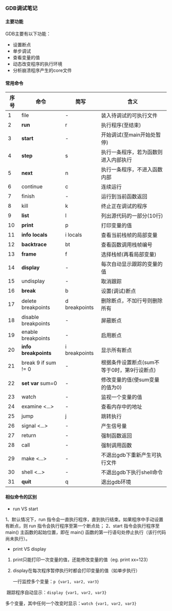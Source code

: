 

### GDB调试笔记

#### 主要功能

GDB主要有以下功能：

- 设置断点
- 单步调试
- 查看变量的值
- 动态改变程序的执行环境
- 分析崩溃程序产生的core文件

#### 常用命令

| 序号 | 命令                      | 简写                | 含义                                        |
| ---- | ------------------------- | ------------------- | ------------------------------------------- |
| 1    | file <file>               | -                   | 装入待调试的可执行文件                      |
| 2    | **run**                   | r                   | 执行程序(至结束)                            |
| 3    | **start**                 | -                   | 开始调试(至main开始处暂停)                  |
| 4    | **step**                  | s                   | 执行一条程序，若为函数则进入内部执行        |
| 5    | **next**                  | n                   | 执行一条程序，不进入函数内部                |
| 6    | continue                  | c                   | 连续运行                                    |
| 7    | finish                    | -                   | 运行到当前函数返回                          |
| 8    | kill                      | k                   | 终止正在调试的程序                          |
| 9    | **list**                  | l                   | 列出源代码的一部分(10行)                    |
| 10   | **print** <tmp>           | p <tmp>             | 打印变量的值                                |
| 11   | **info locals**           | i locals            | 查看当前栈帧的局部变量                      |
| 12   | **backtrace**             | bt                  | 查看函数调用栈帧编号                        |
| 13   | **frame** <id>            | f <id>              | 选择栈帧(再看局部变量)                      |
| 14   | **display** <tmp>         | -                   | 每次自动显示跟踪的变量的值                  |
| 15   | undisplay <tmp>           | -                   | 取消跟踪                                    |
| 16   | **break** <num>           | b                   | 设置(调试)断点                              |
| 17   | delete breakpoints <num>  | d breakpoints <num> | 删除断点，不加行号则删除所有                |
| 18   | disable breakpoints <num> | -                   | 屏蔽断点                                    |
| 19   | enable breakpoints <num>  | -                   | 启用断点                                    |
| 20   | **info breakpoints**      | i breakpoints       | 显示所有断点                                |
| 21   | break 9 if sum != 0       | -                   | 根据条件设置断点(sum不等于0时，第9行设断点) |
| 22   | **set var** sum=0         | -                   | 修改变量的值(使sum变量的值为0)              |
| 23   | watch <tmp>               | -                   | 监视一个变量的值                            |
| 24   | examine <...>             | -                   | 查看内存中的地址                            |
| 25   | jump <num>                | j                   | 跳转执行                                    |
| 26   | signal <...>              | -                   | 产生信号量                                  |
| 27   | return                    | -                   | 强制函数返回                                |
| 28   | call <fun>                | -                   | 强制调用函数                                |
| 29   | make <...>                | -                   | 不退出gdb下重新产生可执行文件               |
| 30   | shell <...>               | -                   | 不退出gdb下执行shell命令                    |
| 31   | **quit**                  | q                   | 退出gdb环境                                 |

#### 相似命令的区别

- run VS start

1、默认情况下，run 指令会一直执行程序，直到执行结束。如果程序中手动设置有断点，则 run 指令会执行程序至第一个断点处；
2、start 指令会执行程序至 main() 主函数的起始位置，即在 main() 函数的第一行语句处停止执行（该行代码尚未执行）。

- print VS display

1. print只能打印一次变量的值，还能修改变量的值（eg. print xx=123）

2. display在每次程序暂停执行时都会打印变量的值（如单步执行）

   一行监控多个变量：`p {var1, var2, var3}`

​	跟踪程序自动显示：`display {var1, var2, var3}`

​	多个变量，其中任何一个改变时显示：`watch {var1, var2, var3}`
